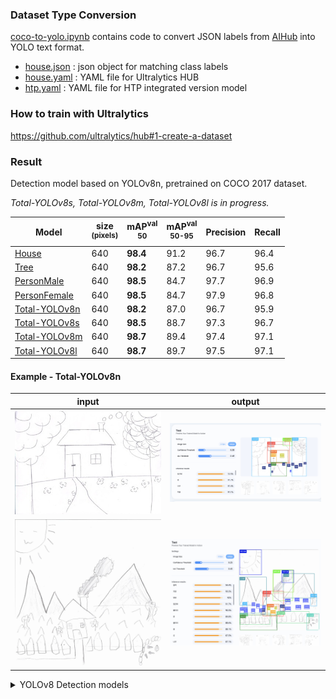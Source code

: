 ### Dataset Type Conversion

[coco-to-yolo.ipynb](coco-to-yolo.ipynb) contains code to convert JSON labels from [AIHub](https://www.aihub.or.kr/aihubdata/data/view.do?currMenu=115&topMenu=100&aihubDataSe=realm&dataSetSn=71399) into YOLO text format.

- [house.json](house.json) : json object for matching class labels
- [house.yaml](house.yaml) : YAML file for Ultralytics HUB
- [htp.yaml](htp.yaml) : YAML file for HTP integrated version model

### How to train with Ultralytics
https://github.com/ultralytics/hub#1-create-a-dataset

### Result

Detection model based on YOLOv8n, pretrained on COCO 2017 dataset.

_Total-YOLOv8s, Total-YOLOv8m, Total-YOLOv8l is in progress._

| Model                                                                    | size<br><sup>(pixels) | mAP<sup>val<br>50 | mAP<sup>val<br>50-95 | Precision | Recall |
|--------------------------------------------------------------------------| --------------------- |-------------------|----------------------|-----------|--------| 
| [House](https://hub.ultralytics.com/models/GHxiQZJ0ZdMwnzpKuFGx)         | 640                   | **98.4**          | 91.2                 | 96.7      | 96.4   |
| [Tree](https://hub.ultralytics.com/models/Q4l6NK6huEkCVILp7QZu)          | 640                   | **98.2**          | 87.2                 | 96.7      | 95.6   |
| [PersonMale](https://hub.ultralytics.com/models/lBsj1qEmqUmVgf47gssJ)    | 640                   | **98.5**          | 84.7                 | 97.7      | 96.9   |
| [PersonFemale](https://hub.ultralytics.com/models/VmvvwkqZq7ShyaWfIKN9)  | 640                   | **98.5**          | 84.7                 | 97.9      | 96.8   |
| [Total-YOLOv8n](https://hub.ultralytics.com/models/JRzV3V15T2MWjq8oAP5T) | 640                   | **98.2**          | 87.0                 | 96.7      | 95.9   |
| [Total-YOLOv8s](https://hub.ultralytics.com/models/AsGy4VyYXfo4d7zlI6it) | 640                   | **98.5**          | 88.7                 | 97.3      | 96.7   |
| [Total-YOLOv8m](https://hub.ultralytics.com/models/c4NJ0r6F4gGXcrSnu80g) | 640                   | **98.7**          | 89.4                 | 97.4      | 97.1   |
| [Total-YOLOv8l](https://hub.ultralytics.com/models/U1x2TxEJOYkBW4QlkDqI) | 640                   | **98.7**          | 89.7                 | 97.5      | 97.1   |

#### Example - Total-YOLOv8n

| input                           | output                                                              |
|---------------------------------|---------------------------------------------------------------------|
| ![ex1.jpg](examples%2Fex1.jpg)  | ![htp-total-yolov8n-ex1.png](examples%2Fhtp-total-yolov8n-ex1.png)  |
| ![ex2.jpg](examples%2Fex2.jpg)  | ![htp-total-yolov8n-ex2.png](examples%2Fhtp-total-yolov8n-ex2.png)  |


<details><summary>YOLOv8 Detection models</summary>

See [Detection Docs](https://docs.ultralytics.com/tasks/detect/) for usage examples with these models.

| Model                                                                                | size<br><sup>(pixels) | mAP<sup>val<br>50-95 | Speed<br><sup>CPU ONNX<br>(ms) | Speed<br><sup>A100 TensorRT<br>(ms) | params<br><sup>(M) | FLOPs<br><sup>(B) |
| ------------------------------------------------------------------------------------ | --------------------- | -------------------- | ------------------------------ | ----------------------------------- | ------------------ | ----------------- |
| [YOLOv8n](https://github.com/ultralytics/assets/releases/download/v0.0.0/yolov8n.pt) | 640                   | 37.3                 | 80.4                           | 0.99                                | 3.2                | 8.7               |
| [YOLOv8s](https://github.com/ultralytics/assets/releases/download/v0.0.0/yolov8s.pt) | 640                   | 44.9                 | 128.4                          | 1.20                                | 11.2               | 28.6              |
| [YOLOv8m](https://github.com/ultralytics/assets/releases/download/v0.0.0/yolov8m.pt) | 640                   | 50.2                 | 234.7                          | 1.83                                | 25.9               | 78.9              |
| [YOLOv8l](https://github.com/ultralytics/assets/releases/download/v0.0.0/yolov8l.pt) | 640                   | 52.9                 | 375.2                          | 2.39                                | 43.7               | 165.2             |
| [YOLOv8x](https://github.com/ultralytics/assets/releases/download/v0.0.0/yolov8x.pt) | 640                   | 53.9                 | 479.1                          | 3.53                                | 68.2               | 257.8             |

- **mAP<sup>val</sup>** values are for single-model single-scale on [COCO val2017](http://cocodataset.org) dataset.
  <br>Reproduce by `yolo val detect data=coco.yaml device=0`
- **Speed** averaged over COCO val images using an [Amazon EC2 P4d](https://aws.amazon.com/ec2/instance-types/p4/) instance.
  <br>Reproduce by `yolo val detect data=coco128.yaml batch=1 device=0|cpu`
</details>
